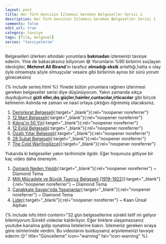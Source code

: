```yaml
---
layout: post
title: Her Türk Gencinin İzlemesi Gereken Belgeseller Serisi 1
description: Her Türk Gencinin İzlemesi Gereken Belgeseller Serisi 1
comments: false
edit_url: true
category: tavsiye
tags: [film, belgesel]
series: "tavsiyelerim"
---
```


Belgeselleri izlerken altındaki yorumlara **bakmadan** izlemenizi tavsiye ederim. Yine de bakacaksınız biliyorum 😅 Yorumların %90 birbirini suçlayan ideolojiler, **Mehmet Ali Birand**'ın tarafsız **olmadığı eksik** anlattığı,hatta o olay öyle olmamışta şöyle olmuşçular vesaire gibi birbirinin aynısı bir sürü yorum göreceksiniz

<!-- excerpt separator -->

{% include series.html %}
Yinede bütün yorumlara rağmen izlenmesi gereken belgeseller serisi diye düşünüyorum. Yakın zamanda sıkça duyduğumuz **gizli eller,dış güçler,hainler,cuntacılar,irticacılar** gibi birçok kelimenin Aslında ne zaman ve nasıl ortaya çıktığını öğrenmiş olacaksınız.

1.  [Demirkırat Belgeseli](https://www.youtube.com/playlist?list=PL19EshdPt3R8x25g0Hcz4ngKu43ra0LT0){:target="\_blank"}{:rel="noopener noreferrer"}
2.  [12 Mart Belgeseli](https://www.youtube.com/playlist?list=PL19EshdPt3R_nBWDkdv7BjSGbJ87mc4o2){:target="\_blank"}{:rel="noopener noreferrer"}
3.  [Kıbrıs'ın 50 Yılı](https://www.youtube.com/playlist?list=PL19EshdPt3R93SFwgCcgSfwpYR_2aq-ap){:target="\_blank"}{:rel="noopener noreferrer"}
4.  [12 Eylül Belgeseli](https://youtu.be/vfl61eU6SQs){:target="\_blank"}{:rel="noopener noreferrer"}
5.  [Özallı Yıllar Belgeseli](https://www.youtube.com/playlist?list=PL19EshdPt3R9UE8AWD-fgfP2_6TFpax0x){:target="\_blank"}{:rel="noopener noreferrer"}
6.  [28 Şubat Belgeseli](https://www.youtube.com/playlist?list=PL19EshdPt3R9GFa1s8gHm92zAf7WX6OEY){:target="\_blank"}{:rel="noopener noreferrer"}
7.  [The Cold War[İngilizce]](https://www.youtube.com/watch?v=22KIQ1QNnhE&list=PL3H6z037pboGWTxs3xGP7HRGrQ5dOQdGc){:target="\_blank"}{:rel="noopener noreferrer"}

Yukarıda ki belgeseller yakın tarihimizle ilgidir. Eğer hoşunuza gittiyse bir kaç video daha önereyim.

1.  [Osmanlı Neden Yıkıldı](https://www.youtube.com/watch?v=Iu6PMSK4QLM){:target="\_blank"}{:rel="noopener noreferrer"} ~ Diamond Tema
2.  [Milli Mücadele ve Büyük Taarruz Belgeseli (1919-1922)](https://www.youtube.com/watch?v=WKRr39a1NlI){:target="\_blank"}{:rel="noopener noreferrer"} ~ Diamond Tema
3.  [Çanakkale Savaşı'nda Yaşananlar](https://www.youtube.com/watch?v=7RrGmhcdh7I){:target="\_blank"}{:rel="noopener noreferrer"} ~ Diamond Tema
4.  [Lider](https://www.youtube.com/watch?v=mj_VFguBsV0){:target="\_blank"}{:rel="noopener noreferrer"} ~ Kaan Ünsal Alphan

{% include info.html content="32.gün belgesellerine sürekli telif mi geliyor bilemiyorum.Sürekli videolar kaldırılıyor. Eğer linklere ulaşamazsanız youtube kanalına gidip oynatma listelerine bakın. İzlemeniz gereken sıraya göre isimlerinide verdim. Bu videolarını bulduysanız arşivlemenizi tavsiye ederim 😉" title="Güncelleme" icon="warning" fai="icon-warning" %}
